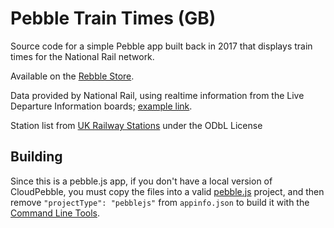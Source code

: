# Pebble Train Times (GB)

Source code for a simple Pebble app built back in 2017 that displays train times for the National Rail network. 

Available on the [Rebble Store](https://store-beta.rebble.io/app/58bb064b6ca387c7de000d57).



Data provided by National Rail, using realtime information from the Live Departure Information boards; [example link](https://realtime.nationalrail.co.uk/ldbcis/departures.aspx?u=039B1CD1-14D4-4CB9-83B1-A84CC3AEDF83&crs=LAN&H=1080).

Station list from [UK Railway Stations](https://github.com/davwheat/uk-railway-stations) under the ODbL License



## Building

Since this is a pebble.js app, if you don't have a local version of CloudPebble, you must copy the files into a valid [pebble.js](https://github.com/pebble/pebblejs) project, and then remove `"projectType": "pebblejs"` from `appinfo.json` to build it with the [Command Line Tools](https://hub.docker.com/r/bboehmke/pebble-dev).
